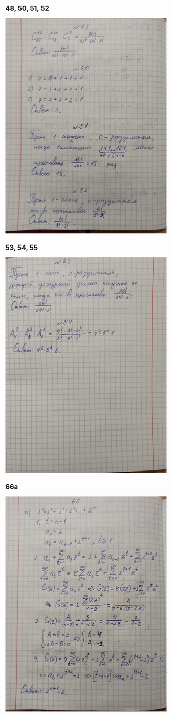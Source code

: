 48, 50, 51, 52
--------------
![48-52](048-052.jpg)

53, 54, 55
----------
![53-55](053-055.jpg)

66a
--------
![66a](066a.jpg)

